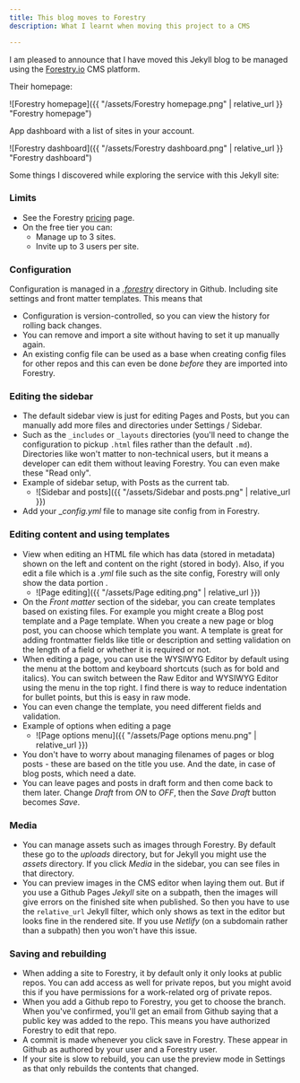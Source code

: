 ```yaml
---
title: This blog moves to Forestry
description: What I learnt when moving this project to a CMS

---
```

I am pleased to announce that I have moved this Jekyll blog to be managed using the [Forestry.io](https://forestry.io) CMS platform.

Their homepage:

!\[Forestry homepage\]({{ "/assets/Forestry homepage.png" | relative_url }} "Forestry homepage")

App dashboard with a list of sites in your account.

!\[Forestry dashboard\]({{ "/assets/Forestry dashboard.png" | relative_url }} "Forestry dashboard")

Some things I discovered while exploring the service with this Jekyll site:

### Limits

* See the Forestry [pricing](https://forestry.io/pricing/ "pricing") page.
* On the free tier you can:
  * Manage up to 3 sites.
  * Invite up to 3 users per site.

### Configuration

Configuration is managed in a [_.forestry_](https://github.com/MichaelCurrin/coding-blog/tree/master/.forestry) directory in Github. Including site settings and front matter templates. This means that

* Configuration is version-controlled, so you can view the history for rolling back changes.
* You can remove and import a site without having to set it up manually again.
* An existing config file can be used as a base when creating config files for other repos and this can even be done _before_ they are imported into Forestry.

### Editing the sidebar

* The default sidebar view is just for editing Pages and Posts, but you can manually add more files and directories under Settings / Sidebar.
* Such as the `_includes` or `_layouts` directories (you'll need to change the configuration to pickup `.html` files rather than the default `.md`). Directories like won't matter to non-technical users, but it means a developer can edit them without leaving Forestry. You can even make these "Read only".
* Example of sidebar setup, with Posts as the current tab.
  * !\[Sidebar and posts\]({{ "/assets/Sidebar and posts.png" | relative_url }})
* Add your __config.yml_ file to manage site config from in Forestry.

### Editing content and using templates

* View when editing an HTML file which has data (stored in metadata) shown on the left and content on the right (stored in body). Also, if you edit a file which is a _.yml_ file such as the site config, Forestry will only show the data portion .
  * !\[Page editing\]({{ "/assets/Page editing.png" | relative_url }})
* On the _Front matter_ section of the sidebar, you can create templates based on existing files. For example you might create a Blog post template and a Page template. When you create a new page or blog post, you can choose which template you want. A template is great for adding frontmatter fields like title or description and setting validation on the length of a field or whether it is required or not.
* When editing a page, you can use the WYSIWYG Editor by default using the menu at the bottom and keyboard shortcuts (such as for bold and italics). You can switch between the Raw Editor and WYSIWYG Editor using the menu in the top right. I find there is way to reduce indentation for bullet points, but this is easy in raw mode.
* You can even change the template, you need different fields and validation.
* Example of options when editing a page
  * !\[Page options menu\]({{ "/assets/Page options menu.png" | relative_url }})
* You don't have to worry about managing filenames of pages or blog posts - these are based on the title you use. And the date, in case of blog posts, which need a date.
* You can leave pages and posts in draft form and then come back to them later. Change _Draft_ from _ON_ to _OFF_, then the _Save Draft_ button becomes _Save_.

### Media

* You can manage assets such as images through Forestry. By default these go to the _uploads_ directory, but for Jekyll you might use the _assets_ directory. If you click _Media_ in the sidebar, you can see files in that directory.
* You can preview images in the CMS editor when laying them out. But if you use a Github Pages _Jekyll_ site on a subpath, then the images will give errors on the finished site when published. So then you have to use the `relative_url` Jekyll filter, which only shows as text in the editor but looks fine in the rendered site. If you use _Netlify_ (on a subdomain rather than a subpath) then you won't have this issue.

### Saving and rebuilding

* When adding a site to Forestry, it by default only it only looks at public repos. You can add access as well for private repos, but you might avoid this if you have permissions for a work-related org of private repos.
* When you add a Github repo to Forestry, you get to choose the branch. When you've confirmed, you'll get an email from Github saying that a public key was added to the repo. This means you have authorized Forestry to edit that repo.
* A commit is made whenever you click save in Forestry. These appear in Github as authored by your user and a Forestry user.
* If your site is slow to rebuild, you can use the preview mode in Settings as that only rebuilds the contents that changed.